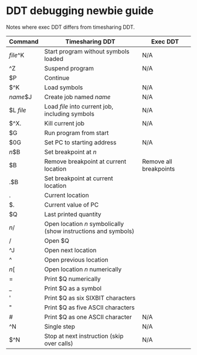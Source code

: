 # DDT debugging newbie guide

Notes where exec DDT differs from timesharing DDT.

| Command | Timesharing DDT | Exec DDT
| --- | --- | ---
| *file*^K | Start program without symbols loaded | N/A
| ^Z | Suspend program | N/A
| $P | Continue
| $^K | Load symbols | N/A
| *name*$J | Create job named *name* | N/A
| $L *file* | Load *file* into current job, including symbols | N/A
| $^X. | Kill current job | N/A
| $G | Run program from start
| $0G | Set PC to starting address | N/A
| *n*$B | Set breakpoint at *n*
| $B | Remove breakpoint at current location | Remove all breakpoints
| .$B | Set breakpoint at current location
| . | Current location
| $. | Current value of PC
| $Q | Last printed quantity
| *n*/ | Open location *n* symbolically (show instructions and symbols)
| / | Open $Q
| ^J | Open next location
| ^ | Open previous location
| *n*[ | Open location *n* numerically
| = | Print $Q numerically
| _ | Print $Q as a symbol
| ' | Print $Q as six SIXBIT characters
| " | Print $Q as five ASCII characters
| # | Print $Q as one ASCII character | N/A
| ^N | Single step | N/A
| $^N | Stop at next instruction (skip over calls) | N/A
